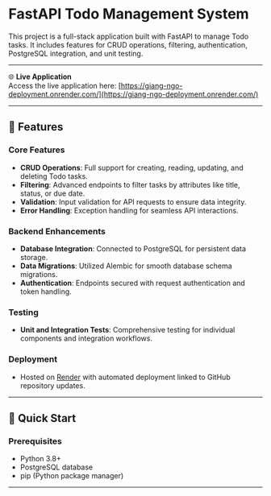 # **FastAPI Todo Management System**

This project is a full-stack application built with FastAPI to manage Todo tasks. It includes features for CRUD operations, filtering, authentication, PostgreSQL integration, and unit testing.

---

🌐 **Live Application**  
Access the live application here: [https://giang-ngo-deployment.onrender.com/](https://giang-ngo-deployment.onrender.com/)

---

## 🌟 **Features**

### **Core Features**

- **CRUD Operations**: Full support for creating, reading, updating, and deleting Todo tasks.
- **Filtering**: Advanced endpoints to filter tasks by attributes like title, status, or due date.
- **Validation**: Input validation for API requests to ensure data integrity.
- **Error Handling**: Exception handling for seamless API interactions.

### **Backend Enhancements**

- **Database Integration**: Connected to PostgreSQL for persistent data storage.
- **Data Migrations**: Utilized Alembic for smooth database schema migrations.
- **Authentication**: Endpoints secured with request authentication and token handling.

### **Testing**

- **Unit and Integration Tests**: Comprehensive testing for individual components and integration workflows.

### **Deployment**

- Hosted on [Render](https://render.com) with automated deployment linked to GitHub repository updates.

---

## 🚀 **Quick Start**

### **Prerequisites**

- Python 3.8+
- PostgreSQL database
- pip (Python package manager)

---